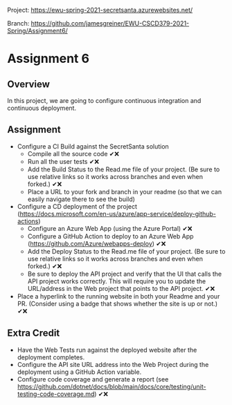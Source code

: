 Project: https://ewu-spring-2021-secretsanta.azurewebsites.net/

Branch: https://github.com/jamesgreiner/EWU-CSCD379-2021-Spring/Assignment6/


# Assignment 6

## Overview

In this project, we are going to configure continuous integration and continuous deployment.

## Assignment

- Configure a CI Build against the SecretSanta solution
  - Compile all the source code ✔❌
  - Run all the user tests ✔❌
  - Add the Build Status to the Read.me file of your project.  (Be sure to use relative links so it works across branches and even when forked.) ✔❌
  - Place a URL to your fork and branch in your readme (so that we can easily navigate there to see the build)
- Configure a CD deployment of the project (https://docs.microsoft.com/en-us/azure/app-service/deploy-github-actions)
  - Configure an Azure Web App (using the Azure Portal) ✔❌
  - Configure a GitHub Action to deploy to an Azure Web App (https://github.com/Azure/webapps-deploy) ✔❌
  - Add the Deploy Status to the Read.me file of your project.  (Be sure to use relative links so it works across branches and even when forked.) ✔❌
  - Be sure to deploy the API project and verify that the UI that calls the API project works correctly. This will require you to update the URL/address in the Web project that points to the API project. ✔❌
- Place a hyperlink to the running website in both your Readme and your PR. (Consider using a badge that shows whether the site is up or not.) ✔❌

## Extra Credit

- Have the Web Tests run against the deployed website after the deployment completes.
- Configure the API site URL address into the Web Project during the deployment using a GitHub Action variable.
- Configure code coverage and generate a report (see https://github.com/dotnet/docs/blob/main/docs/core/testing/unit-testing-code-coverage.md) ✔❌
